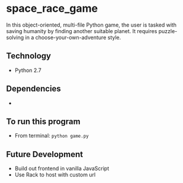 # space_race_game
In this object-oriented, multi-file Python game, the user is tasked with saving humanity by finding another suitable planet.  It requires puzzle-solving in a choose-your-own-adventure style.


## Technology
* Python 2.7


## Dependencies
*


## To run this program
* From terminal: `python game.py`


## Future Development
* Build out frontend in vanilla JavaScript
* Use Rack to host with custom url

